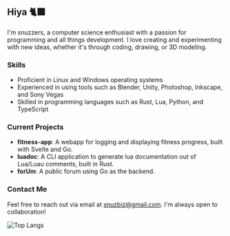 ## Hiya 🐈‍⬛

I'm snuzzers, a computer science enthusiast with a passion for programming and all things development. I love creating and experimenting with new ideas, whether it's through coding, drawing, or 3D modeling. 

### Skills

- Proficient in Linux and Windows operating systems
- Experienced in using tools such as Blender, Unity, Photoshop, Inkscape, and Sony Vegas
- Skilled in programming languages such as Rust, Lua, Python, and TypeScript

### Current Projects

- **fitness-app**: A webapp for logging and displaying fitness progress, built with Svelte and Go.
- **luadoc**: A CLI application to generate lua documentation out of Lua/Luau comments, built in Rust.
- **forUm**: A public forum using Go as the backend.

### Contact Me

Feel free to reach out via email at snuzbiz@gmail.com. I'm always open to collaboration!

![Top Langs](https://git-stats-vercel-snuzzers.vercel.app/api/top-langs/?username=snuzzers&theme=vue-dark&show_icons=true&layout=compact&langs_count=8&hide=javascript,html,css,shell)

